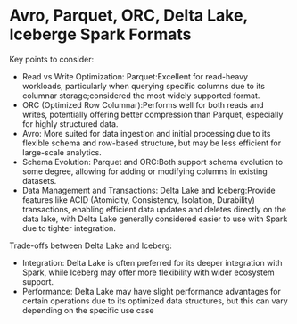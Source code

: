 # Avro, Parquet, ORC, Delta Lake, Iceberge Spark Formats

Key points to consider:

- Read vs Write Optimization:
  Parquet:Excellent for read-heavy workloads, particularly when querying specific columns due to its columnar storage;considered the most widely supported format. 
- ORC (Optimized Row Columnar):Performs well for both reads and writes, potentially offering better compression than Parquet, especially for highly structured data. 
- Avro: More suited for data ingestion and initial processing due to its flexible schema and row-based structure, but may be less efficient for large-scale analytics. 
- Schema Evolution:
  Parquet and ORC:Both support schema evolution to some degree, allowing for adding or modifying columns in existing datasets. 
- Data Management and Transactions:
  Delta Lake and Iceberg:Provide features like ACID (Atomicity, Consistency, Isolation, Durability) transactions, enabling efficient data updates and deletes directly on the data lake, with Delta Lake generally considered easier to use with Spark due to tighter integration. 

Trade-offs between Delta Lake and Iceberg:

- Integration:
  Delta Lake is often preferred for its deeper integration with Spark, while Iceberg may offer more flexibility with wider ecosystem support. 
- Performance:
  Delta Lake may have slight performance advantages for certain operations due to its optimized data structures, but this can vary depending on the specific use case
